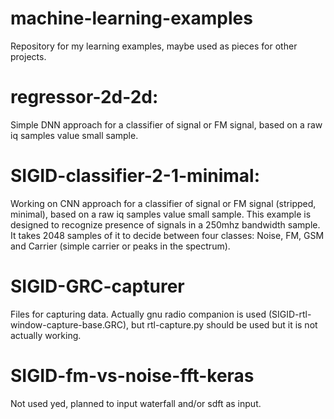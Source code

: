 # machine-learning-examples

Repository for my learning examples, maybe used as pieces for other projects.


regressor-2d-2d:
===

Simple DNN approach for a classifier of signal or FM signal, based on a raw iq samples value small sample. 

SIGID-classifier-2-1-minimal:
===

Working on CNN approach for a classifier of signal or FM signal (stripped, minimal), based on a raw iq samples value small sample. This example is designed to recognize presence of signals in a 250mhz bandwidth sample. It takes 2048 samples of it to decide between four classes: Noise, FM, GSM and Carrier (simple carrier or peaks in the spectrum).

SIGID-GRC-capturer
===

Files for capturing data. Actually gnu radio companion is used (SIGID-rtl-window-capture-base.GRC), but rtl-capture.py should be used
but it is not actually working.

SIGID-fm-vs-noise-fft-keras
===

Not used yed, planned to input waterfall and/or sdft as input.
